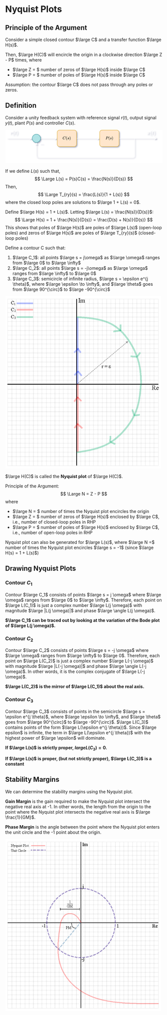 # Nyquist Plots

## Principle of the Argument

Consider a simple closed contour $\large C$ and a transfer function $\large H(s)$.

Then, $\large H(C)$ will encircle the origin in a clockwise direction $\large Z - P$ times, where

- $\large Z = $ number of zeros of $\large H(s)$ inside $\large C$
- $\large P = $ number of poles of $\large H(s)$ inside $\large C$

Assumption: the contour $\large C$ does not pass through any poles or zeros.

## Definition

Consider a unity feedback system with reference signal $r(t)$, output signal $y(t)$, plant $P(s)$ and controller $C(s)$.

![Unity feedback gain block diagram](img/ReferenceTracking/UnityFeedbackDark.png)

If we define $L(s)$ such that,
$$
\Large L(s) = P(s)C(s) = \frac{N(s)}{D(s)}
$$
Then,
$$
\Large T_{ry}(s) = \frac{L(s)}{1 + L(s)}
$$
where the closed loop poles are solutions to $\large 1 + L(s) = 0$.

Define $\large H(s) = 1 + L(s)$. Letting $\large L(s) = \frac{N(s)}{D(s)}$:
$$
\Large H(s) = 1 + \frac{N(s)}{D(s)} = \frac{D(s) + N(s)}{D(s)}
$$
This shows that poles of $\large H(s)$ are poles of $\large L(s)$ (open-loop poles) and zeros of $\large H(s)$ are poles of $\large T_{ry}(s)$ (closed-loop poles)

Define a contour C such that:

1. $\large C_1$: all points $\large s = j\omega$ as $\large \omega$ ranges from $\large 0$ to $\large \infty$
2. $\large C_2$: all points $\large s = -j\omega$ as $\large \omega$ ranges from $\large \infty$ to $\large 0$
3. $\large C_3$: semicircle of infinite radius, $\large s = \epsilon e^{j \theta}$, where $\large \epsilon \to \infty$,  and $\large \theta$ goes from $\large 90^{\circ}$ to $\large -90^{\circ}$

<img src = "img/NyquistPlots/ContourC.png" width = "500">

$\large H(C)$ is called the **Nyquist plot** of $\large H(C)$.

Principle of the Argument:
$$
\Large N = Z - P
$$
where


- $\large N = $ number of times the Nyquist plot encircles the origin
- $\large Z = $ number of zeros of $\large H(s)$ enclosed by $\large C$,
i.e., number of closed-loop poles in RHP
- $\large P = $ number of poles of $\large H(s)$ enclosed by $\large C$,
i.e., number of open-loop poles in RHP

Nyquist plot can also be generated for $\large L(s)$, where $\large N =$ number of times the Nyquist plot encircles $\large s = -1$ (since $\large H(s) = 1 + L(s)$)

## Drawing Nyquist Plots

### Contour $C_1$

Contour $\large C_1$ consists of points $\large s = j \omega$ where $\large \omega$ ranges from $\large 0$ to $\large \infty$. Therefore, each point on $\large L(C_1)$ is just a complex number $\large L(j \omega)$ with magnitude $\large |L(j \omega)|$ and phase $\large \angle L(j \omega)$.

**$\large C_1$ can be traced out by looking at the variation of the Bode plot of $\large L(j \omega)$.**

### Contour $C_2$

Contour $\large C_2$ consists of points $\large s = -j \omega$ where $\large \omega$ ranges from $\large \infty$ to $\large 0$. Therefore, each point on $\large L(C_2)$ is just a complex number $\large L(-j \omega)$ with magnitude $\large |L(-j \omega)|$ and phase $\large \angle L(-j \omega)$. In other words, it is the complex conjugate of $\large L(-j \omega)$.

**$\large L(C_2)$ is the mirror of $\large L(C_1)$ about the real axis.**

### Contour $C_3$

Contour $\large C_3$ consists of points in the semicircle  $\large s = \epsilon e^{j \theta}$, where $\large \epsilon \to \infty$,  and $\large \theta$ goes from $\large 90^{\circ}$ to $\large -90^{\circ}$. $\large L(C_3)$ contains points of the form $\large L(\epsilon e^{j \theta})$. Since $\large epsilon$ is infinite, the term in $\large L(\epsilon e^{j \theta})$ with the highest power of $\large \epsilon$ will dominate.

**If $\large L(s)$ is strictly proper, $large L(C_3) = 0$.**

**If $\large L(s)$ is proper, (but not strictly proper), $\large L(C_3)$ is a constant**

## Stability Margins

We can determine the stability margins using the Nyquist plot.

**Gain Margin** is the gain required to make the Nyquist plot intersect the negative real axis at -1. In other words, the length from the origin to the point where the Nyquist plot intersects the negative real axis is $\large \frac{1}{GM}$.

**Phase Margin** is the angle between the point where the Nyquist plot enters the unit circle and the -1 point about the origin.

<img src = "img/NyquistPlots/StabilityMargins.png" width = "500">